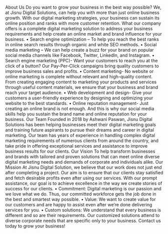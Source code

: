 About Us
Do you want to grow your business in the best way possible? 
We, at Jisnu Digital Solutions, can help you with more than just online business growth. With our digital marketing strategies, your business can sustain its online position and ranks with more customer retention. 
What our company offers is a complete digital marketing solution to address your business requirements and help create an online market and brand influence for your business. 
•	Search engine optimization – To help you reach the best ranks in online search results through organic and white SEO methods.
•	Social media marketing – We can help create a buzz for your brand on popular social media channels like Facebook, Twitter, LinkedIn, and Instagram.
•	Search engine marketing (PPC)- Want your customers to reach you at the click of a button? Our Pay-Per-Click campaigns bring quality customers to improve business sales and profits.
•	Content marketing- No website or online marketing is complete without relevant and high-quality content. From creating engaging content to marketing your products and services through useful content materials, we ensure that your business and brand reach your target audience.
•	Web development and design- Give your customers a user-friendly experience by designing and optimizing your website to the best standards.
•	Online reputation management- Just creating an online brand is not enough. And this is why our social media skills help you sustain the brand name and online reputation for your business.
Our Team
Founded in 2018 by Ashwani Paswan, Jisnu Digital Solutions has been helping businesses meet their digital marketing goals and training future aspirants to pursue their dreams and career in digital marketing. Our team has years of experience in handling complex digital marketing requirements of numerous clients from around the country, and take pride in offering exceptional services and assistance to improve business results for our clients.
Our Vision
To help transform businesses and brands with tailored and proven solutions that can meet online diverse digital marketing needs and demands of corporate and individuals alike.
Our Mission
At Jisnu Digital Solution, we believe that our work does not just end after completing a project. Our aim is to ensure that our clients stay satisfied and fetch desirable profits even after using our services. With our prompt assistance, our goal is to achieve excellence in the way we create stories of success for our clients. 
•	Commitment: Digital marketing is our passion and we love what we do. Thus, our committed workforce gets the job done in the best and smartest way possible.
•	Value: We want to create value for our customers and are happy to assist even after we’re done delivering services for you.
•	Custom solutions: We understand that every business is different and so are their requirements. Our customized solutions attend to diverse corporate needs that are specific only to your business.
Contact us today to grow your business!
